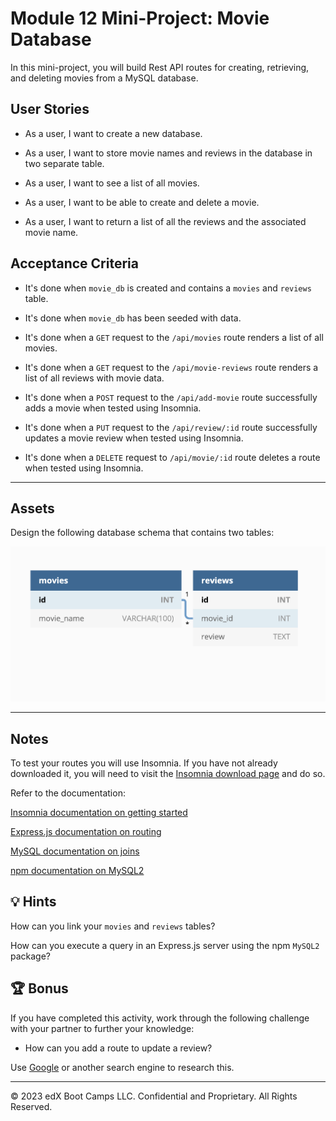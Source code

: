 # Module 12 Mini-Project: Movie Database

In this mini-project, you will build Rest API routes for creating, retrieving, and deleting movies from a MySQL database.

## User Stories

* As a user, I want to create a new database.

* As a user, I want to store movie names and reviews in the database in two separate table.

* As a user, I want to see a list of all movies.

* As a user, I want to be able to create and delete a movie.

* As a user, I want to return a list of all the reviews and the associated movie name.

## Acceptance Criteria

* It's done when `movie_db` is created and contains a `movies` and `reviews` table.

* It's done when `movie_db` has been seeded with data.

* It's done when a `GET` request to the `/api/movies` route renders a list of all movies.

* It's done when a `GET` request to the `/api/movie-reviews` route renders a list of all reviews with movie data.

* It's done when a `POST` request to the `/api/add-movie` route successfully adds a movie when tested using Insomnia.

* It's done when a `PUT` request to the `/api/review/:id` route successfully updates a movie review when tested using Insomnia.

* It's done when a `DELETE` request to `/api/movie/:id` route deletes a route when tested using Insomnia.

---

## Assets

Design the following database schema that contains two tables:

![The database schema includes a movies table and a reviews table, linked by the movie id.](./db/image_1.png)

---

## Notes

To test your routes you will use Insomnia. If you have not already downloaded it, you will need to visit the [Insomnia download page](https://insomnia.rest/download) and do so.

Refer to the documentation:

[Insomnia documentation on getting started](https://support.insomnia.rest/category/152-using-insomnia)

[Express.js documentation on routing](https://expressjs.com/en/guide/routing.html)

[MySQL documentation on joins](https://dev.mysql.com/doc/refman/8.0/en/join.html)

[npm documentation on MySQL2](https://www.npmjs.com/package/mysql2)

## 💡 Hints

How can you link your `movies` and `reviews` tables?

How can you execute a query in an Express.js server using the npm `MySQL2` package?

## 🏆 Bonus

If you have completed this activity, work through the following challenge with your partner to further your knowledge:

* How can you add a route to update a review?

Use [Google](www.google.com) or another search engine to research this.

---
© 2023 edX Boot Camps LLC. Confidential and Proprietary. All Rights Reserved.
